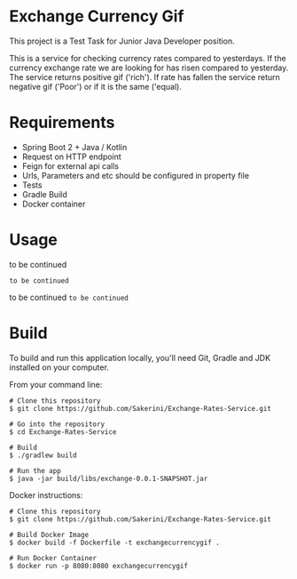 
# Exchange Currency Gif

This project is a Test Task for Junior Java Developer position.

This is a service for checking currency rates compared to yesterdays.
If the currency exchange rate we are looking for has risen compared to yesterday. 
The service returns positive gif ('rich'). If rate has fallen the service return negative gif ('Poor')
or if it is the same ('equal).

Requirements
========
* Spring Boot 2 + Java / Kotlin
* Request on HTTP endpoint
* Feign for external api calls
* Urls, Parameters and etc should be configured in property file
* Tests
* Gradle Build
* Docker container

Usage
=====
to be continued

```
to be continued
```

to be continued `to be continued` 

Build
=====
To build and run this application locally, you'll need Git, Gradle and JDK installed on your computer. 

From your command line:

```
# Clone this repository
$ git clone https://github.com/Sakerini/Exchange-Rates-Service.git

# Go into the repository
$ cd Exchange-Rates-Service

# Build
$ ./gradlew build

# Run the app
$ java -jar build/libs/exchange-0.0.1-SNAPSHOT.jar
```

Docker instructions:

```
# Clone this repository
$ git clone https://github.com/Sakerini/Exchange-Rates-Service.git

# Build Docker Image
$ docker build -f Dockerfile -t exchangecurrencygif .

# Run Docker Container
$ docker run -p 8080:8080 exchangecurrencygif

```